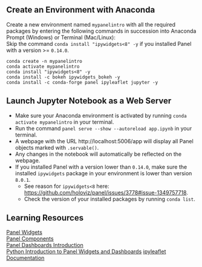 ## Create an Environment with Anaconda
Create a new environment named `mypanelintro` with all the required packages by entering the following commands in succession into Anaconda Prompt (Windows) or Terminal (Mac/Linux):\
Skip the command `conda install "ipywidgets<8" -y` if you installed Panel with a version >= `0.14.0`.
```
conda create -n mypanelintro
conda activate mypanelintro
conda install "ipywidgets<8" -y
conda install -c bokeh ipywidgets_bokeh -y
conda install -c conda-forge panel ipyleaflet jupyter -y
```

## Launch Jupyter Notebook as a Web Server
- Make sure your Anaconda environment is activated by running `conda activate mypanelintro` in your terminal.
- Run the command `panel serve --show --autoreload app.ipynb` in your terminal.
- A webpage with the URL http://localhost:5006/app will display all Panel objects marked with `.servable()`.
- Any changes in the notebook will automatically be reflected on the webpage.
- If you installed Panel with a version lower than `0.14.0`, make sure the installed `ipywidgets` package in your environment is lower than version `8.0.1`.
  - See reason for `ipywidgets<8` here: https://github.com/holoviz/panel/issues/3778#issue-1349757718.
  - Check the version of your installed packages by running `conda list`.

## Learning Resources
[Panel Widgets](https://panel.holoviz.org/user_guide/Widgets.html)\
[Panel Components](https://panel.holoviz.org/user_guide/Components.html)\
[Panel Dashboards Introduction](https://youtu.be/AXpjbJUVeb4)\
[Python Introduction to Panel Widgets and Dashboards](https://youtu.be/ulHnNXNmuig)
[ipyleaflet Documentation](https://ipyleaflet.readthedocs.io/en/latest/index.html)